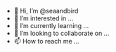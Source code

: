 - 👋 Hi, I’m @seaandbird
- 👀 I’m interested in ...
- 🌱 I’m currently learning ...
- 💞️ I’m looking to collaborate on ...
- 📫 How to reach me ...

<!---
seaandbird/seaandbird is a ✨ special ✨ repository because its `README.md` (this file) appears on your GitHub profile.
You can click the Preview link to take a look at your changes.
--->
